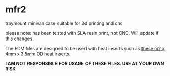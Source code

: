 # mfr2
 traymount minivan case suitable for 3d printing and cnc

please note: has been tested with SLA resin print, not CNC. Will update if this changes.

The FDM files are designed to be used with heat inserts such as [these m2 x 4mm x 3.5mm OD heat inserts](https://www.amazon.com/gp/product/B09MCWWL9L/ref=ppx_yo_dt_b_search_asin_title?ie=UTF8&psc=1).

**I AM NOT RESPONSIBLE FOR USAGE OF THESE FILES. USE AT YOUR OWN RISK**
